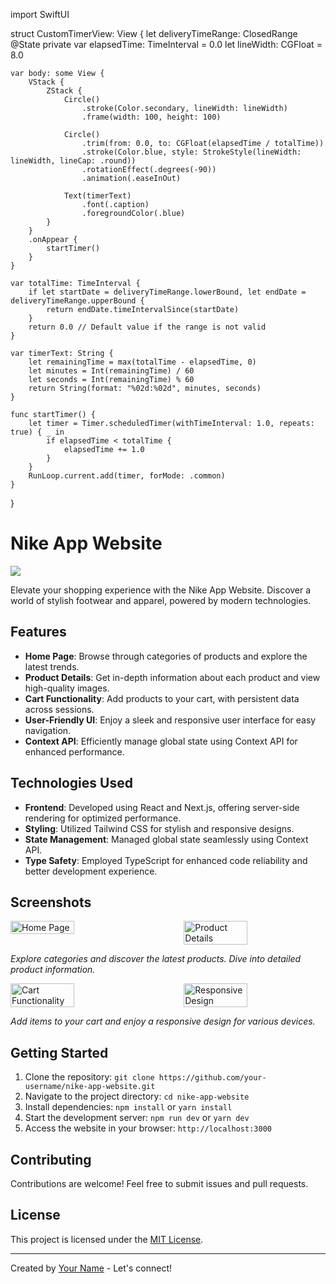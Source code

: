 import SwiftUI

struct CustomTimerView: View {
    let deliveryTimeRange: ClosedRange<Date>
    @State private var elapsedTime: TimeInterval = 0.0
    let lineWidth: CGFloat = 8.0

    var body: some View {
        VStack {
            ZStack {
                Circle()
                    .stroke(Color.secondary, lineWidth: lineWidth)
                    .frame(width: 100, height: 100)

                Circle()
                    .trim(from: 0.0, to: CGFloat(elapsedTime / totalTime))
                    .stroke(Color.blue, style: StrokeStyle(lineWidth: lineWidth, lineCap: .round))
                    .rotationEffect(.degrees(-90))
                    .animation(.easeInOut)

                Text(timerText)
                    .font(.caption)
                    .foregroundColor(.blue)
            }
        }
        .onAppear {
            startTimer()
        }
    }

    var totalTime: TimeInterval {
        if let startDate = deliveryTimeRange.lowerBound, let endDate = deliveryTimeRange.upperBound {
            return endDate.timeIntervalSince(startDate)
        }
        return 0.0 // Default value if the range is not valid
    }

    var timerText: String {
        let remainingTime = max(totalTime - elapsedTime, 0)
        let minutes = Int(remainingTime) / 60
        let seconds = Int(remainingTime) % 60
        return String(format: "%02d:%02d", minutes, seconds)
    }

    func startTimer() {
        let timer = Timer.scheduledTimer(withTimeInterval: 1.0, repeats: true) { _ in
            if elapsedTime < totalTime {
                elapsedTime += 1.0
            }
        }
        RunLoop.current.add(timer, forMode: .common)
    }
}





# Nike App Website

<img src="https://github.com/SadiPro07/Nextjs-NikeApp/assets/109628645/755e5a02-aea7-4111-98ed-c910c5d3047e" />
 <!-- Replace![nike1](https://github.com/SadiPro07/Nextjs-NikeApp/assets/109628645/755e5a02-aea7-4111-98ed-c910c5d3047e)
 with an attractive header image -->

Elevate your shopping experience with the Nike App Website. Discover a world of stylish footwear and apparel, powered by modern technologies.

## Features

- **Home Page**: Browse through categories of products and explore the latest trends.
- **Product Details**: Get in-depth information about each product and view high-quality images.
- **Cart Functionality**: Add products to your cart, with persistent data across sessions.
- **User-Friendly UI**: Enjoy a sleek and responsive user interface for easy navigation.
- **Context API**: Efficiently manage global state using Context API for enhanced performance.

## Technologies Used

- **Frontend**: Developed using React and Next.js, offering server-side rendering for optimized performance.
- **Styling**: Utilized Tailwind CSS for stylish and responsive designs.
- **State Management**: Managed global state seamlessly using Context API.
- **Type Safety**: Employed TypeScript for enhanced code reliability and better development experience.


## Screenshots

<div style="display: flex; justify-content: space-between;">
  <img src="https://github.com/SadiPro07/Nextjs-NikeApp/assets/109628645/798a1205-51a2-40ba-97c7-4bae327ffb5d" alt="Home Page" width="45%">
  <img src="https://github.com/SadiPro07/Nextjs-NikeApp/assets/109628645/7c655ca1-02c4-43f2-99dc-1af47ab9b720" alt="Product Details" width="45%">
</div>
<!-- Replace with your screenshot images and adjust the width values as needed -->

*Explore categories and discover the latest products. Dive into detailed product information.*

<div style="display: flex; justify-content: space-between;">
  <img src="https://github.com/SadiPro07/Nextjs-NikeApp/assets/109628645/f7dc4ad3-344a-42ab-a914-5a2099515ccb" alt="Cart Functionality" width="45%">
  <img src="https://github.com/SadiPro07/Nextjs-NikeApp/assets/109628645/7e7d278e-ec3d-4e36-bb5e-181a4b74535f" alt="Responsive Design" width="45%">
</div>
<!-- Replace with your screenshot images and adjust the width values as needed -->

*Add items to your cart and enjoy a responsive design for various devices.*


## Getting Started

1. Clone the repository: `git clone https://github.com/your-username/nike-app-website.git`
2. Navigate to the project directory: `cd nike-app-website`
3. Install dependencies: `npm install` or `yarn install`
4. Start the development server: `npm run dev` or `yarn dev`
5. Access the website in your browser: `http://localhost:3000`


## Contributing

Contributions are welcome! Feel free to submit issues and pull requests.

## License

This project is licensed under the [MIT License](LICENSE).

---

Created by [Your Name](https://github.com/your-username) - Let's connect!
